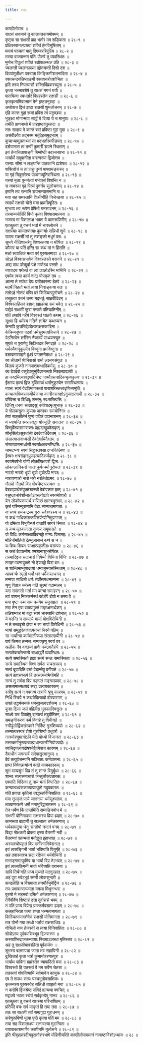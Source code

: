 ```yaml
---
title: ०२८

---
```

काष्ठीलोवाच ॥  
राक्षसं धावमानं तु कालान्तकयमोपमम् ॥  
दृष्ट्वा सा राक्षसी प्राह भर्तारं मम शङ्किता ॥ २८-१ ॥  
प्रक्षिपस्वानलप्रख्यां शक्तिं हेमविभूषिताम् ॥  
ममायं पञ्चतां यातु दिगम्बररिपुप्रिय ॥ २८-२ ॥  
तस्या वाक्यान्मम पतिः पौरुषे तु व्यवस्थितः ॥  
मुमोच विपुलां शक्तिं रक्षोवक्षस्थल प्रति ॥ २८-३ ॥  
ज्वलन्ती ज्वलनप्रख्या द्योतयन्ती दिशो दश ॥  
दिव्यांशुतीक्ष्ण वक्त्राता किङ्किणीशतनादिता ॥ २८-४ ॥  
रक्तचन्दनलिप्ताङ्गी रक्तवस्त्रोपशोभिता ॥  
हृदि तस्य निपत्यासौ शक्तिर्विप्रकरच्युता ॥ २८-५ ॥  
कृत्वा भस्मावशेषं तु राक्षसं गगनं ययौ ॥  
पातयित्वा स्वभर्तारं विप्रहस्तेन राक्षसी ॥ २८-६ ॥  
कृतकृत्यमिवात्मानं मेने हृष्टतनूरुहा ॥  
अथोवाच द्विजं हृष्टा राक्षसी शुभलोचनम् ॥ २८-७ ॥  
एहि कान्त गुहां रम्यां प्रविश त्वं यदृच्छया ॥  
भुङ्क्ष्व भोगान्मया सार्द्धं ये दिव्या ये च मानुषाः ॥ २८-८ ॥  
तथेति प्राणनाथो मे प्राहहृष्टवपुस्तदा ॥  
ततः सादाय मे कान्तं स्वां प्रविष्टा गुहां मुदा ॥ २८-९ ॥  
असंवीक्ष्यैव तद्भस्म भर्तृदेहसमुद्भवम् ॥  
कुचाभ्यामुन्नताभ्यां सा मद्भर्तारमपीडयत् ॥ २८-१० ॥  
दर्शयामास तां तन्वीं कुमारीं शयने स्थिताम् ॥  
इयं तेनासितापाङ्गी बिम्बोष्ठी काञ्चनप्रभा ॥ २८-११ ॥  
भार्यार्थे समुपानीता वाराणस्या द्विजोत्तम ॥  
यस्याः सीमां न लङ्घन्ति पातकानि ह्यशेषतः ॥ २८-१२ ॥  
शक्तिक्षेत्रं च तां प्राहुः पुण्यं पापक्षयङ्करम् ॥  
या गृहं त्रिपुरारेश्च पञ्चगव्यूतिसंस्थिता ॥ २८-१३ ॥  
यस्यां मृताः पुनर्मर्त्या गर्भवासं विशन्ति न ॥  
स त्वमस्या गृहं पित्र्यं पुनर्नय सुलोचनाम् ॥ २८-१४ ॥  
इमानि तव रत्नानि शयनान्यासनानि च ॥  
मया सह समस्तानि विक्रीणीहि निजेच्छया ॥ २८-१५ ॥  
त्वदर्थे राक्षसो घोरो मया ब्रह्मन्निषूदितः ॥  
मुग्धया तव रूपेण प्रेषितो यमसादनम् ॥ २८-१६ ॥  
तस्मान्ममोपिरि विभो कृत्वा विश्वासमात्मना ॥  
भजस्व मां विशालाक्ष भक्तां वै कामरूपिणीम् ॥ २८-१७ ॥  
एतच्छ्रुत्वा तु वचनं भर्ता मे चारुलोचने ॥  
राक्षस्याः कामतप्तायाः कुमार्याः सन्निधौ शुभे ॥ २८-१८ ॥  
उवाच राक्षसीं तां तु सशङ्को मधुरं वचः ॥  
सुभगे नीतिशास्त्रेषु विश्वस्तव्या न योषितः ॥ २८-१९ ॥  
कौमारं या पतिं हन्ति सा कथं मां न हिंसति ॥  
मत्तो रूपाधिकं मत्वा परं पुरुषलम्पटा ॥ २८-२० ॥  
सोऽहं विश्वासभावेन विश्वस्तस्ते वरानने ॥ २८-२१ ॥  
अद्य वाथ परेद्युर्वा पक्षे मासेऽथ वत्सरे ॥  
व्यापादय यथेच्छं वा त्वां प्रपन्नोऽस्मि भामिनि ॥ २८-२२ ॥  
एवमेव त्वया कार्यं नाद्य चोपकृतं तव ॥  
आत्मा ते सर्वथा देयः प्रतीकारस्य हेतवे ॥ २८-२३ ॥  
मदर्थे निहतो भर्ता त्वया निःशङ्कया यतः ॥  
ततोऽहं नोत्तरं वच्मि परं किञ्चित्सुलोचने ॥ २८-२४ ॥  
तच्छ्रुत्वा वचनं तस्य मद्भर्तुः साब्रवीदिदम् ॥  
विश्वस्तहिंसनं ब्रह्मन् ब्रह्महत्या समं भवेत् ॥ २८-२५ ॥  
यद्येवं राक्षसीं क्रूरां मन्यसे पतिघातिनीम् ॥  
पतिं तथापि गर्हेयं विश्वस्तं घातये कथम् ॥ २८-२६ ॥  
सूक्ष्मा हि धर्मस्य गतिर्न ज्ञायेत कथञ्चन ॥  
केनापि कुत्रचिद्देवदैत्यराक्षसकादिना ॥  
केचिन्मनुष्याः पटवो धर्मसूक्ष्मत्वचिन्तने ॥ २८-२७ ॥  
येऽनित्येन शरीरेण नैष्कर्म्यं साधयन्त्युत ॥  
श्रूयते च पुराणेषु किञ्चिदत्र निगद्यते ॥ २८-२८ ॥  
धर्मस्यैवानुकूल्येन विष्णुना प्रभविष्णुना ॥  
दशावतारग्रहणे दुःखं प्राप्तमनेकधा ॥ २८-२९ ॥  
क्व सीतार्थं श्रीनिवासो रामो लक्ष्मणसंयुतः ॥  
विलापं कुरुते नागपाशबन्धादिकर्मसु ॥ २८-३० ॥  
क्व देवदेवो वसुदेवसूनुर्विज्ञानरूपो निखलप्रपञ्ची ॥  
हा कष्टमित्यस्रदृगादिचेष्टः पार्थोग्रसनादिकभृत्यकृत्यः ॥ २८-३१ ॥  
ईशस्य कृत्यं द्विज दुर्विभाव्यं धर्मानुकूल्येन समास्थितस्य ॥  
व्यासः स्वयं वेदविभागकर्त्ता पाराशरिस्तत्त्वदृगिज्यमूर्तिः ॥  
कन्यात्वविध्वसकवीर्यजन्मा कानीनसञ्ज्ञोऽनुजदारगामी ॥ २८-३२ ॥  
परिवेत्ता च दिधिषूः शन्तनुः स्वःसरित्पत्तिः ॥  
दिधिषू तनयः साक्षाद्वसुः स्त्रीवादमृत्युभाक् ॥ २८-३३ ॥  
ये गोलकसुताः कुण्डाः पाण्डवाः समयोनिगाः ॥  
तेषां सङ्कीर्तनं पुण्यं पवित्रं पापनाशनम् ॥ २८-३४ ॥  
यं ध्यायन्ति स्मरन्त्यद्धा योगमूर्तिः सनातनः ॥ २८-३५ ॥  
विष्णुर्वेश्यासमासक्तः प्रह्लादाद्युपदेशकृत् ॥  
श्रीनृसिंहोऽसुरध्वंसी देवदेवाधिदैवतम् ॥ २८-३६ ॥  
संसारवासनाध्वंसी देवदेवाधिदैवतम् ॥  
संसारवासनाध्वंसी स्वर्णाक्षभवनस्थितिः ॥ २८-३७ ॥  
जामदग्न्यः स्वयं सिद्धस्तपसा दग्धकिल्बिषः ॥  
ईश्वरः क्षत्रसंहारभ्रूणहत्यादिकर्मकृत् ॥ २८-३८ ॥  
स्वयमेवर्षभो योगी लोकशिक्षापरो द्विजः ॥  
लोकग्लानिकरो जातः कुर्वन्धर्मानुरोधतः ॥ २८-३९ ॥  
नारदो नारदो भूयो भूयो भूयोऽपि नारदः ॥  
नारायणपरो नारो नरो नरहितोऽमरः ॥ २८-४० ॥  
गौतमो गौतमो विप्र गोपचेष्टापरायणः ॥  
वेदबाह्यार्थसंयुक्तशास्त्री वेदोपकार कृत् ॥ २८-४१ ॥  
वसुष्ठश्चोर्वशीजातोऽगस्त्योऽपि स्वयमीश्वरौ ॥  
येन लोकोपकारार्थं वासिष्ठं शास्त्रमुत्तमम् ॥ २८-४२ ॥  
कृतं यस्मिन्पुराणानि वेदाः साम्यत्वमागताः ॥  
यः स्वयं रामचन्द्रस्य गुरुः सर्वेश्वरस्य च ॥ २८-४३ ॥  
स कथं गाधिजाशप्तस्तिर्यग्योनिमुपागमत् ॥  
यो दमित्वा विभुर्विन्ध्यं वातापिं सागरं स्थितः ॥ २८-४४ ॥  
स कथं मृतकादाता दुष्करं समुपासते ॥  
यो विधिः कर्मसाक्ष्यादिवन्द्यो मान्यः पितामहः ॥ २८-४५ ॥  
मोहिनीमोहितो देहमुत्ससर्ज कथं स च ॥  
यः शिवः शिवदः साक्षात्प्रकृतीशः परात्परः ॥ २८-४६ ॥  
स कथं देवपत्नीगः श्मशानाशुभचेष्टितः ॥  
तस्माद्द्विज सदाचारो निषेव्यो विधिना विधिः ॥ २८-४७ ॥  
तमहम्भावनायुक्तो नो हेयाद्यो विदां वरः ॥  
स शान्तिमाप्नुयादग्र्यां धम्यामुभयसंस्थिताम् ॥ २८-४८ ॥  
आपवर्ग्यः स्मृतो धर्मो धनं धर्मैकसाधनम् ॥  
तन्मया साधितो धर्मः सर्वोत्तमधनात्मना ॥ २८-४९ ॥  
श्रृणु विप्रात्र धर्मस्य गतिं सूक्ष्मां वदाम्यहम् ॥  
यदा समागतो भर्ता मम कन्यां समाहरन् ॥ २८-५० ॥  
त्वां पश्यन् निजकर्मस्थं कोऽपि दोषो न तस्य वै ॥  
मया पृष्टः कथं नाम कन्येयं समुपाहृता ॥ २८-५१ ॥  
तदा तेन मृषा वाक्यमुक्तं मद्भक्षणार्थकम् ॥  
तन्निशम्याह मां बद्धा स्वयं चास्थानि दर्शनात् ॥ २८-५२ ॥  
ये वदन्ति च दाम्पत्ये भार्या मोक्षविरोधिनी ॥  
न ते तत्त्वदृशो ज्ञेया न सा भार्या विरोधिनी ॥ २८-५३ ॥  
भार्या समुद्धरेत्पापात्पतन्तं निरये पतिम् ॥  
सा भार्यान्या कर्मवल्लीरूपा संसारदायीनी ॥ २८-५४ ॥  
पापं किमत्र तन्मत्तः सम्यक्छृणु स्वयं वर ॥  
अलीकं नैव वक्तव्यं प्राणैः कण्ठगतैरपि ॥ २८-५५ ॥  
सत्यमेवाचरेत्सत्ये साक्षाद्धर्मे व्यवस्थितः ॥  
सत्ये समास्थितो ब्रह्मा सत्ये सन्तः समास्थिताः ॥ २८-५६ ॥  
सत्ये समास्थितं विश्वं सर्वदा सचराचरम् ॥  
सत्यं ब्रूयादिति वचो वेदान्तेषु प्रगीयते ॥ २८-५७ ॥  
सत्यं ब्रह्मस्वरूपं हि तत्सत्यमभिधीमहि ॥  
सत्यं तु सर्वदा विप्र मङ्गलं मङ्गलप्रदम् ॥ २८-५८ ॥  
असत्यमात्मक्षयदं सद्यः प्रत्ययकारकम् ॥  
स्त्रीषु सत्यं न वक्तव्यं तत्रापि श्रृणु कारणम् ॥ २८-५९ ॥  
निधिं स्त्रियै न कथयेदित्यादौ दोषवारणम् ॥  
उक्तं तद्धर्मजनकं धर्मसूक्ष्मत्वदर्शकम् ॥ २८-६० ॥  
कुशा द्विजा जलं वह्निर्वेदा भूकालदिक्सुराः ॥  
साक्ष्ये यत्र विवाहेषु दाम्पत्यं तदुदीरितम् ॥ २८-६१ ॥  
समङ्गीकरणं कर्म विवाहे तु विधीयते ॥  
स्त्रीपुंसोर्द्विजसंस्कारे निर्दिष्टं गुरुशिष्ययोः ॥ २८-६२ ॥  
तस्मात्परस्परं ज्ञेयो गुरुशिष्यौ वधूवरौ ॥  
नानयोरणुमात्रोऽपि भेदो बोध्यो विजानता ॥ २८-६३ ॥  
तत्तत्कर्मानुरूपत्वात्प्राधान्यस्त्रीनियोज्ययोः ॥  
क्वचिद्व्यत्ययदोषश्चेद्दैवमेवात्र कारणम् ॥ २८-६४ ॥  
दैवाधीनं जगत्सर्वं सदेवासुरमानुषम् ॥  
दैवं तत्पूर्वजन्मानि सञ्चिताः कर्मवासनाः ॥ २८-६५ ॥  
प्राप्तं निषेवन्नन्योन्यं वर्तते कामकारकम् ॥  
शुभं वाप्यशुभं विप्र तं तु शान्तं विदुर्बुधाः ॥ २८-६६ ॥  
शान्तः सत्यसमाचारो जन्तुर्लोकप्रतारकः ॥  
एवमादि विदित्वा तु नायं भर्ता निपातितः ॥ २८-६७ ॥  
कन्यात्वध्वंसकात्पापात्पूतो मदुपकारतः ॥  
गतिं प्रयातः कृतिनां त्वद्धस्तविनिपातितः ॥ २८-६८ ॥  
मया तूपकृतं पत्ये जानन्त्या धर्मसूक्ष्यताम् ॥  
त्वत्प्राणरक्षणे धर्मो ममाभूद्द्विजसत्तम ॥ २८-६९ ॥  
तेन धर्मेण किं प्राप्तमिति सम्यङ्निबोध मे ॥  
राक्षसीं योनिमापन्ना राक्षसस्य प्रिया ह्यहम् ॥ २८-७० ॥  
कामरूपा ब्राह्मणी तु सञ्जाता धर्मकारणात् ॥  
धर्मकामदुघा धेनुः सन्तोषो नन्दनं वनम् ॥ २८-७१ ॥  
विद्या मोक्षकरी प्रोक्ता तृष्णा वैतरणी नदी ॥  
वैतरण्यां पतन्भर्ता मयोद्धृत इहाभवत् ॥ २८-७२ ॥  
अस्याश्चोपकृतं विप्र वर्णोत्तमनिवेशनात् ॥  
इयं त्वसङ्गिनी भार्या भविष्यति पितुर्गृहे ॥ २८-७३ ॥  
अहं तवास्याश्च सदा रक्षिका धर्मबोधिनी ॥  
मत्सङ्गमात्पूर्वमेव या भार्या विप्र तेऽभवत् ॥ २८-७४ ॥  
इयं त्वत्सङ्गिनी भार्या भविष्यति वरानना ॥  
सापि तिर्यग्गतिं प्राप्य मुच्यते मदनुग्रहात् ॥ २८-७५ ॥  
अहं पुरा भवेऽभूवं रमणी लोकसुन्दरी ॥  
कन्दलीति च विख्याता तनयौर्वमुनेर्द्विज ॥ २८-७६ ॥  
तपः प्रभावात्सञ्जाता यमला मिथुनन्धरा ॥  
पुरुषो मे सहभवो दमितो धर्मकारणात् ॥ २८-७७ ॥  
तेनैवौर्वेण शिष्टाहं दत्ता दुर्वाससे भवम् ॥  
तं पतिं प्राप्य विप्रेन्द्र प्राक्कर्मवशागा ह्यहम् ॥ २८-७८ ॥  
कलहाभिरता पत्या शप्ता भस्मत्वमागता ॥  
किञ्चित्पापावशेषेण राक्षसीं योनिमागता ॥ २८-७९ ॥  
तत्र योनौ मया लब्धो भर्तायं राक्षसाधिपः ॥  
गोभिलो नाम तेजस्वी स त्वया विनिपातितः ॥ २८-८० ॥  
शोपोऽस्य पूर्ववयसिबभूव द्विजसत्तम ॥  
कस्याश्चिद्राजकन्यायाः स्त्रियाऽऽरब्धा मृतिस्तव ॥ २८-८१ ॥  
अहं तु राक्षसीभावरहिता पूर्वकर्मणः ॥  
शुभस्य बलमापन्ना जाता तव सहायिनी ॥ २८-८२ ॥  
दुःखिताहं कृता भर्त्रा कुमार्याहरणात्पुरा ॥  
भार्याथ पापिना ब्रह्मंस्तेन व्यापादितो मया ॥ २८-८३ ॥  
विश्वस्तो हि यतस्त्वं वै मम सर्वेण चेतसा ॥  
ततस्त्वां गोपयिष्यामि सर्वभावेन कामुक ॥ २८-८४ ॥  
एष ते शपथः सत्यः पञ्चभूतोपसाक्षिकः ॥  
कृत्स्नस्य पुरुषस्येह सन्निधौ व्याहृतो मया ॥ २८-८५ ॥  
न करोषि द्विजश्रेष्ठ संविदं ह्यन्यथा क्वचित् ॥  
मद्वाक्ये भवता स्थेयं सर्वकृत्येषु मानद ॥ २८-८६ ॥  
एतच्छ्रुत्वा तु वचनं राक्षस्या परिभाषितम् ॥  
प्रतिपेदे वचः सर्वं यत्कृतं हि तया तदा ॥ २८-८७ ॥  
ततः सा राक्षसी सर्वं सम्प्रगृह्य गुहाधनम् ॥  
करेणुरूपिणी भूत्वा पृष्ठे कृत्वा पतिं मम ॥ २८-८८ ॥  
तया सह विशालाक्ष्या रत्नावल्या मुदान्विता ॥  
ययावाकाशमार्गेण काशीमभि मुलोचने ॥ २८-८९ ॥  
इति श्रीबृहन्नारदीयपुराणोत्तरभागे मोहिनीचरिते काष्ठीलोपाख्यानं नामाष्टाविंशोऽध्यायः ॥ २८ ॥